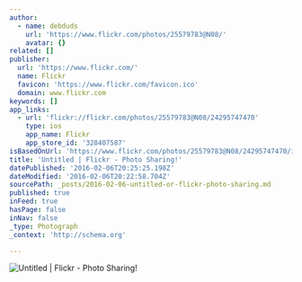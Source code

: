 ```yaml
---
author:
  - name: debduds
    url: 'https://www.flickr.com/photos/25579783@N08/'
    avatar: {}
related: []
publisher:
  url: 'https://www.flickr.com/'
  name: Flickr
  favicon: 'https://www.flickr.com/favicon.ico'
  domain: www.flickr.com
keywords: []
app_links:
  - url: 'flickr://flickr.com/photos/25579783@N08/24295747470'
    type: ios
    app_name: Flickr
    app_store_id: '328407587'
isBasedOnUrl: 'https://www.flickr.com/photos/25579783@N08/24295747470/in/dateposted/'
title: 'Untitled | Flickr - Photo Sharing!'
datePublished: '2016-02-06T20:25:25.198Z'
dateModified: '2016-02-06T20:22:58.704Z'
sourcePath: _posts/2016-02-06-untitled-or-flickr-photo-sharing.md
published: true
inFeed: true
hasPage: false
inNav: false
_type: Photograph
_context: 'http://schema.org'

---
```

![Untitled &vert; Flickr - Photo Sharing&excl;](https://farm2.staticflickr.com/1504/24295747470_1f4a805770_b.jpg)
